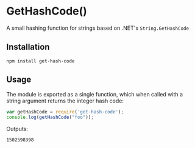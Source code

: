 GetHashCode()
=============

A small hashing function for strings based on .NET's `String.GetHashCode`

Installation
------------

```
npm install get-hash-code
```

Usage
-----

The module is exported as a single function, which when called with a
string argument returns the integer hash code:

```javascript
var getHashCode = require('get-hash-code');
console.log(getHashCode("foo"));
```

Outputs:

```
1502598398
```
